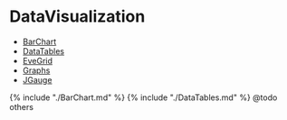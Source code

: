 # DataVisualization

* [BarChart](BarChart.html)
* [DataTables](DataTables.html)
* [EveGrid](EveGrid.html)
* [Graphs](Graphs.html)
* [JGauge](JGauge.html)

{% include "./BarChart.md" %}
{% include "./DataTables.md" %}
@todo others